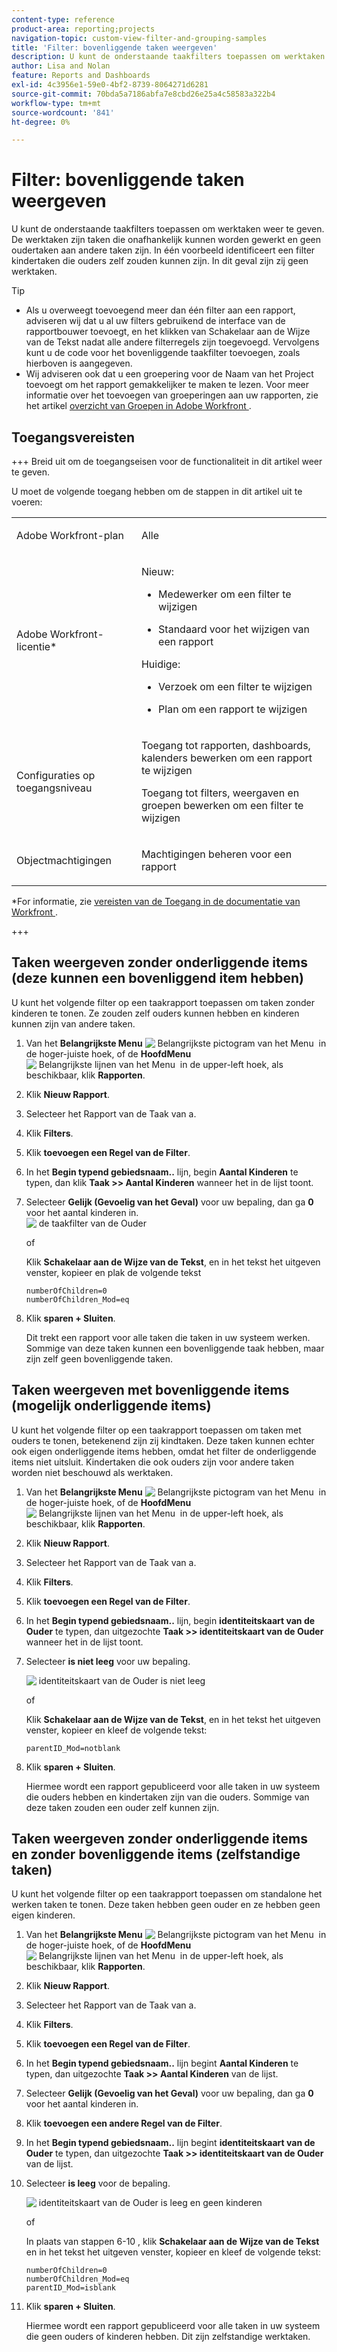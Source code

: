 ```yaml
---
content-type: reference
product-area: reporting;projects
navigation-topic: custom-view-filter-and-grouping-samples
title: 'Filter: bovenliggende taken weergeven'
description: U kunt de onderstaande taakfilters toepassen om werktaken weer te geven. De werktaken zijn taken die onafhankelijk kunnen worden gewerkt en geen oudertaken aan andere taken zijn. In één voorbeeld identificeert een filter kindertaken die ouders zelf zouden kunnen zijn. In dit geval zijn zij geen werktaken.
author: Lisa and Nolan
feature: Reports and Dashboards
exl-id: 4c3956e1-59e0-4bf2-8739-8064271d6281
source-git-commit: 70bda5a7186abfa7e8cbd26e25a4c58583a322b4
workflow-type: tm+mt
source-wordcount: '841'
ht-degree: 0%

---
```


# Filter: bovenliggende taken weergeven

<!--Audited: 10/2024-->

U kunt de onderstaande taakfilters toepassen om werktaken weer te geven. De werktaken zijn taken die onafhankelijk kunnen worden gewerkt en geen oudertaken aan andere taken zijn. In één voorbeeld identificeert een filter kindertaken die ouders zelf zouden kunnen zijn. In dit geval zijn zij geen werktaken.

>[!TIP]
>
>* Als u overweegt toevoegend meer dan één filter aan een rapport, adviseren wij dat u al uw filters gebruikend de interface van de rapportbouwer toevoegt, en het klikken van Schakelaar aan de Wijze van de Tekst nadat alle andere filterregels zijn toegevoegd. Vervolgens kunt u de code voor het bovenliggende taakfilter toevoegen, zoals hierboven is aangegeven. 
>* Wij adviseren ook dat u een groepering voor de Naam van het Project toevoegt om het rapport gemakkelijker te maken te lezen. Voor meer informatie over het toevoegen van groeperingen aan uw rapporten, zie het artikel [&#x200B; overzicht van Groepen in Adobe Workfront &#x200B;](../../../reports-and-dashboards/reports/reporting-elements/groupings-overview.md).
>

## Toegangsvereisten

+++ Breid uit om de toegangseisen voor de functionaliteit in dit artikel weer te geven.

U moet de volgende toegang hebben om de stappen in dit artikel uit te voeren:

<table style="table-layout:auto"> 
 <col> 
 <col> 
 <tbody> 
  <tr> 
   <td role="rowheader">Adobe Workfront-plan</td> 
   <td> <p>Alle</p> </td> 
  </tr> 
  <tr> 
   <td role="rowheader">Adobe Workfront-licentie*</td> 
   <td> 
    <p>Nieuw:</p>
   <ul><li><p>Medewerker om een filter te wijzigen </p></li>
   <li><p>Standaard voor het wijzigen van een rapport</p></li> </ul>

<p>Huidige:</p>
   <ul><li><p>Verzoek om een filter te wijzigen </p></li>
   <li><p>Plan om een rapport te wijzigen</p></li> </ul></td> 
  </tr> 
  <tr> 
   <td role="rowheader">Configuraties op toegangsniveau</td> 
   <td> <p>Toegang tot rapporten, dashboards, kalenders bewerken om een rapport te wijzigen</p> <p>Toegang tot filters, weergaven en groepen bewerken om een filter te wijzigen</p> </td> 
  </tr> 
  <tr> 
   <td role="rowheader">Objectmachtigingen</td> 
   <td> <p>Machtigingen beheren voor een rapport</p>  </td> 
  </tr> 
 </tbody> 
</table>

*For informatie, zie [&#x200B; vereisten van de Toegang in de documentatie van Workfront &#x200B;](/help/quicksilver/administration-and-setup/add-users/access-levels-and-object-permissions/access-level-requirements-in-documentation.md).

+++

## Taken weergeven zonder onderliggende items (deze kunnen een bovenliggend item hebben)

U kunt het volgende filter op een taakrapport toepassen om taken zonder kinderen te tonen. Ze zouden zelf ouders kunnen hebben en kinderen kunnen zijn van andere taken.

1. Van het **Belangrijkste Menu** ![&#x200B; Belangrijkste pictogram van het Menu &#x200B;](assets/main-menu-icon.png) in de hoger-juiste hoek, of de **HoofdMenu** ![&#x200B; Belangrijkste lijnen van het Menu &#x200B;](assets/lines-main-menu.png) in de upper-left hoek, als beschikbaar, klik **Rapporten**.

1. Klik **Nieuw Rapport**.
1. Selecteer het Rapport van de Taak van a **&#x200B;**.
1. Klik **Filters**.
1. Klik **toevoegen een Regel van de Filter**.
1. In het **Begin typend gebiedsnaam..** lijn, begin **Aantal Kinderen** te typen, dan klik **Taak >> Aantal Kinderen** wanneer het in de lijst toont.

1. Selecteer **Gelijk (Gevoelig van het Geval)** voor uw bepaling, dan ga **0** voor het aantal kinderen in.\
   ![&#x200B; de taakfilter van de Ouder &#x200B;](assets/parent-task-filter-from-the-ui-350x76.png)

   of

   Klik **Schakelaar aan de Wijze van de Tekst**, en in het tekst het uitgeven venster, kopieer en plak de volgende tekst

   ```
   numberOfChildren=0
   numberOfChildren_Mod=eq
   ```


1. Klik **sparen + Sluiten**.

   Dit trekt een rapport voor alle taken die taken in uw systeem werken. Sommige van deze taken kunnen een bovenliggende taak hebben, maar zijn zelf geen bovenliggende taken.

## Taken weergeven met bovenliggende items (mogelijk onderliggende items)

U kunt het volgende filter op een taakrapport toepassen om taken met ouders te tonen, betekenend zijn zij kindtaken. Deze taken kunnen echter ook eigen onderliggende items hebben, omdat het filter de onderliggende items niet uitsluit. Kindertaken die ook ouders zijn voor andere taken worden niet beschouwd als werktaken.

1. Van het **Belangrijkste Menu** ![&#x200B; Belangrijkste pictogram van het Menu &#x200B;](assets/main-menu-icon.png) in de hoger-juiste hoek, of de **HoofdMenu** ![&#x200B; Belangrijkste lijnen van het Menu &#x200B;](assets/lines-main-menu.png) in de upper-left hoek, als beschikbaar, klik **Rapporten**.

1. Klik **Nieuw Rapport**.
1. Selecteer het Rapport van de Taak van a **&#x200B;**.
1. Klik **Filters**.
1. Klik **toevoegen een Regel van de Filter**.
1. In het **Begin typend gebiedsnaam..** lijn, begin **identiteitskaart van de Ouder** te typen, dan uitgezochte **Taak >> identiteitskaart van de Ouder** wanneer het in de lijst toont.
1. Selecteer **is niet leeg** voor uw bepaling.

   ![&#x200B; identiteitskaart van de Ouder is niet leeg &#x200B;](assets/filter-parent-id-not-blank-350x100.png)

   of

   Klik **Schakelaar aan de Wijze van de Tekst**, en in het tekst het uitgeven venster, kopieer en kleef de volgende tekst: 

   `parentID_Mod=notblank`

1. Klik **sparen + Sluiten**.

   Hiermee wordt een rapport gepubliceerd voor alle taken in uw systeem die ouders hebben en kindertaken zijn van die ouders. Sommige van deze taken zouden een ouder zelf kunnen zijn.

## Taken weergeven zonder onderliggende items en zonder bovenliggende items (zelfstandige taken)

U kunt het volgende filter op een taakrapport toepassen om standalone het werken taken te tonen. Deze taken hebben geen ouder en ze hebben geen eigen kinderen.

1. Van het **Belangrijkste Menu** ![&#x200B; Belangrijkste pictogram van het Menu &#x200B;](assets/main-menu-icon.png) in de hoger-juiste hoek, of de **HoofdMenu** ![&#x200B; Belangrijkste lijnen van het Menu &#x200B;](assets/lines-main-menu.png) in de upper-left hoek, als beschikbaar, klik **Rapporten**.

1. Klik **Nieuw Rapport**.
1. Selecteer het Rapport van de Taak van a **&#x200B;**.
1. Klik **Filters**.
1. Klik **toevoegen een Regel van de Filter**.
1. In het **Begin typend gebiedsnaam..** lijn begint **Aantal Kinderen** te typen, dan uitgezochte **Taak >> Aantal Kinderen** van de lijst.
1. Selecteer **Gelijk (Gevoelig van het Geval)** voor uw bepaling, dan ga **0** voor het aantal kinderen in.
1. Klik **toevoegen een andere Regel van de Filter**.
1. In het **Begin typend gebiedsnaam..** lijn begint **identiteitskaart van de Ouder** te typen, dan uitgezochte **Taak >> identiteitskaart van de Ouder** van de lijst.
1. Selecteer **is leeg** voor de bepaling.

   ![&#x200B; identiteitskaart van de Ouder is leeg en geen kinderen &#x200B;](assets/filter-parent-id-blank-and-zero-children-350x121.png)

   of

   In plaats van stappen 6-10 <!--ensure steps above stay accurate-->, klik **Schakelaar aan de Wijze van de Tekst** en in het tekst het uitgeven venster, kopieer en kleef de volgende tekst:

   ```
   numberOfChildren=0
   numberOfChildren_Mod=eq
   parentID_Mod=isblank
   ```

1. Klik **sparen + Sluiten**.

   Hiermee wordt een rapport gepubliceerd voor alle taken in uw systeem die geen ouders of kinderen hebben. Dit zijn zelfstandige werktaken.
